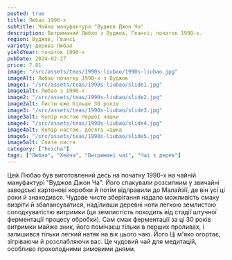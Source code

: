 ```yaml
---
posted: true
title: Любао 1990-х
subtitle: Чайна мануфактура "Вуджов Джон Ча"
description: Витриманий Любао з Вуджов, Ґвансі; початок 1990-х.
region: Вуджов, Ґвансі
variety: дерева Любао
yieldYear: початок 1990-х
pubDate: 2024-02-27
price: 7.81
image: "/src/assets/teas/1990s-liubao/1990s-liubao.jpg"
imageAlt: Любао початку 1990-х з Вуджов
image1: "/src/assets/teas/1990s-liubao/slide1.jpg"
image1alt: Любао з 1990-х
image2: "/src/assets/teas/1990s-liubao/slide2.jpg"
image2alt: Листю вже більше 30 років
image3: "/src/assets/teas/1990s-liubao/slide3.jpg"
image3alt: Колір настою першої чашки
image4: "/src/assets/teas/1990s-liubao/slide4.jpg"
image4alt: Колір настою, десята чашка
image5: "/src/assets/teas/1990s-liubao/slide5.jpg"
image5alt: Спите листя
category: ["heicha"]
tags: ["Любао", "Хейча", "Витримані чаї", "Чаї з дерев"]
---
```


Цей Любао був виготовлений десь на початку 1990-х на чайній мануфактурі "Вуджов Джон Ча". Його спакували розсипним у звичайні заводські картонові коробки й потім відправили до Малайзії, де він усі ці роки й знаходився. Чудове чисте зберігання надало можливість смаку визріти й збалансуватися, наділивши деревні ноти легкою землистою солодкуватістю витримки (ця землистість походить від стадії штучної ферментації процесу обробки). Сам смак ферментації за ці 30 років витримки майже зник, його помічаєш тільки в перших проливах, і залишився тільки легкий натяк на вік цього чаю. Його Ці м'яко огортає, зігріваючи й розслабляючи вас. Це чудовий чай для медитацій, особливо прохолодними зимовими днями.